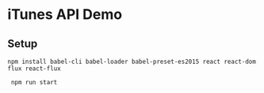 # iTunes API Demo


## Setup

``` npm install babel-cli babel-loader babel-preset-es2015 react react-dom flux react-flux ```

``` npm run start```
